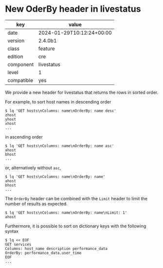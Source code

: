 [//]: # (werk v2)
# New OderBy header in livestatus

key        | value
---------- | ---
date       | 2024-01-29T10:12:24+00:00
version    | 2.4.0b1
class      | feature
edition    | cre
component  | livestatus
level      | 1
compatible | yes

We provide a new header for livestatus that returns the rows in
sorted order.

For example, to sort host names in descending order
```
$ lq 'GET hosts\nColumns: name\nOrderBy: name desc'
zhost
yhost
xhost
...
```
in ascending order
```
$ lq 'GET hosts\nColumns: name\nOrderBy: name asc'
ahost
bhost
...
```
or, alternatively without `asc`,
```
$ lq 'GET hosts\nColumns: name\nOrderBy: name'
ahost
bhost
...
```

The `OrderBy` header can be combined with the `Limit` header to
limit the number of results as expected.
```
$ lq 'GET hosts\nColumns: name\nOrderBy: name\nLimit: 1'
ahost
```

Furthermore, it is possible to sort on dictionary keys with the
following syntax
```
$ lq << EOF
GET services
Columns: host_name description performance_data
OrderBy: performance_data.user_time
EOF
...
```
